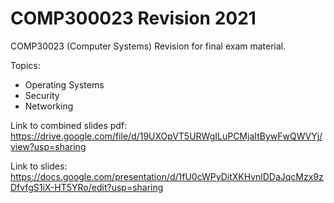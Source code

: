 # COMP300023 Revision 2021
COMP30023 (Computer Systems) Revision for final exam material.

Topics: 
- Operating Systems
- Security
- Networking

Link to combined slides pdf: https://drive.google.com/file/d/19UXOpVT5URWgILuPCMjaItBywFwQWVYj/view?usp=sharing

Link to slides: https://docs.google.com/presentation/d/1fU0cWPyDitXKHvnlDDaJqcMzx9zDfvfgS1iX-HT5YRo/edit?usp=sharing

